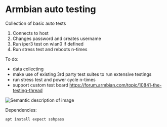 # Armbian auto testing

Collection of basic auto tests

1. Connects to host
2. Changes password and creates username
3. Run iper3 test on wlan0 if defined
4. Run stress test and reboots n-times

To do:

- data collecting
- make use of existing 3rd party test suites to run extensive testings
- run stress test and power cycle n-times
- support custom test board https://forum.armbian.com/topic/10841-the-testing-thread

![Semantic description of image](https://forum.armbian.com/uploads/monthly_2019_09/IMG_0031.thumb.JPG.25382da99ba09c22c27cf8d274141b8b.JPG "Image Title")

Dependencies:

	apt install expect sshpass

